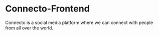 # Connecto-Frontend
Connecto is a social media platform where we can connect with people from all over the world. 
